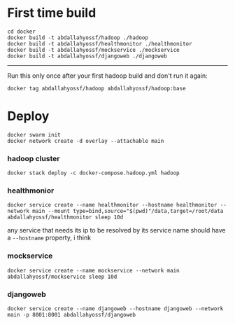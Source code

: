 # First time build
    cd docker
    docker build -t abdallahyossf/hadoop ./hadoop
    docker build -t abdallahyossf/healthmonitor ./healthmonitor
    docker build -t abdallahyossf/mockservice ./mockservice
    docker build -t abdallahyossf/djangoweb ./djangoweb
---
  Run this only once after your first hadoop build and don't run it again:

    docker tag abdallahyossf/hadoop abdallahyossf/hadoop:base

# Deploy
    docker swarm init
    docker network create -d overlay --attachable main

### hadoop cluster
    docker stack deploy -c docker-compose.hadoop.yml hadoop

### healthmonior
    docker service create --name healthmonitor --hostname healthmonitor --network main --mount type=bind,source="$(pwd)"/data,target=/root/data abdallahyossf/healthmonitor sleep 10d

  any service that needs its ip to be resolved by its service name should have a `--hostname` property, i think

### mockservice
    docker service create --name mockservice --network main abdallahyossf/mockservice sleep 10d
### djangoweb
    docker service create --name djangoweb --hostname djangoweb --network main -p 8001:8001 abdallahyossf/djangoweb
